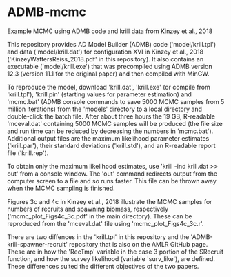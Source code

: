 # ADMB-mcmc
Example MCMC using ADMB code and krill data from Kinzey et al., 2018

This repository provides AD Model Builder (ADMB) code ('model/krill.tpl') and data ('model/krill.dat') for configuration XVI in Kinzey et al., 2018 ('KinzeyWattersReiss_2018.pdf' in this repository). It also contains an executable ('model/krill.exe') that was precompiled using ADMB version 12.3 (version 11.1 for the original paper) and then compiled with MinGW.

To reproduce the model, download 'krill.dat', 'krill.exe' (or compile from 'krill.tpl'), 'krill.pin' (starting values for parameter estimation) and 'mcmc.bat' (ADMB console commands to save 5000 MCMC samples from 5 million iterations) from the 'models' directory to a local directory and double-click the batch file. After about three hours the 19 GB, R-readable 'mceval.dat' containing 5000 MCMC samples will be produced (the file size and run time can be reduced by decreasing the numbers in 'mcmc.bat'). Additional output files are the maximum likelihood parameter estimates ('krill.par'), their standard deviations ('krill.std'), and an R-readable report file ('krill.rep').

To obtain only the maximum likelihood estimates, use 'krill -ind krill.dat >> out' from a console window. The 'out' command redirects output from the computer screen to a file and so runs faster. This file can be thrown away when the MCMC sampling is finished.

Figures 3c and 4c in Kinzey et al., 2018 illustrate the MCMC samples for numbers of recruits and spawning biomass, respectively ('mcmc_plot_Figs4c_3c.pdf' in the main directory). These can be reproduced from the 'mceval.dat' file using 'mcmc_plot_Figs4c_3c.r'.

There are two diffences in the 'krill.tpl' in this repository and the 'ADMB-krill-spawner-recruit' repository that is also on the AMLR GitHub page. These are in how the 'RecTmp' variable in the case 3 portion of the SRecruit function, and how the survey likelihood (variable 'surv_like'), are defined. These differences suited the different objectives of the two papers.
